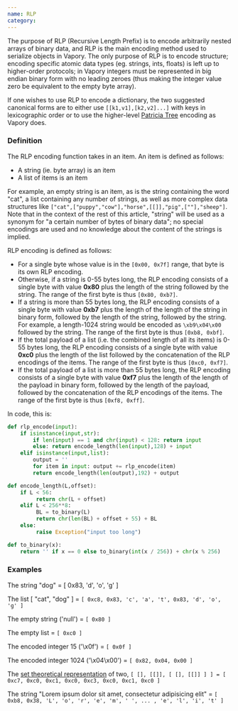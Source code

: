 ```yaml
---
name: RLP
category: 
---
```


The purpose of RLP (Recursive Length Prefix) is to encode arbitrarily nested arrays of binary data, and RLP is the main encoding method used to serialize objects in Vapory. The only purpose of RLP is to encode structure; encoding specific atomic data types (eg. strings, ints, floats) is left up to higher-order protocols; in Vapory integers must be represented in big endian binary form with no leading zeroes (thus making the integer value zero be equivalent to the empty byte array).

If one wishes to use RLP to encode a dictionary, the two suggested canonical forms are to either use `[[k1,v1],[k2,v2]...]` with keys in lexicographic order or to use the higher-level [Patricia Tree](https://github.com/vaporyco/wiki/wiki/Patricia-Tree) encoding as Vapory does.

### Definition

The RLP encoding function takes in an item. An item is defined as follows:

* A string (ie. byte array) is an item
* A list of items is an item

For example, an empty string is an item, as is the string containing the word "cat", a list containing any number of strings, as well as more complex data structures like `["cat",["puppy","cow"],"horse",[[]],"pig",[""],"sheep"]`. Note that in the context of the rest of this article, "string" will be used as a synonym for "a certain number of bytes of binary data"; no special encodings are used and no knowledge about the content of the strings is implied.

RLP encoding is defined as follows:

* For a single byte whose value is in the `[0x00, 0x7f]` range, that byte is its own RLP encoding.
* Otherwise, if a string is 0-55 bytes long, the RLP encoding consists of a single byte with value **0x80** plus the length of the string followed by the string. The range of the first byte is thus `[0x80, 0xb7]`.
* If a string is more than 55 bytes long, the RLP encoding consists of a single byte with value **0xb7** plus the length of the length of the string in binary form, followed by the length of the string, followed by the string. For example, a length-1024 string would be encoded as `\xb9\x04\x00` followed by the string. The range of the first byte is thus `[0xb8, 0xbf]`.
* If the total payload of a list (i.e. the combined length of all its items) is 0-55 bytes long, the RLP encoding consists of a single byte with value **0xc0** plus the length of the list followed by the concatenation of the RLP encodings of the items. The range of the first byte is thus `[0xc0, 0xf7]`.
* If the total payload of a list is more than 55 bytes long, the RLP encoding consists of a single byte with value **0xf7** plus the length of the length of the payload in binary form, followed by the length of the payload, followed by the concatenation of the RLP encodings of the items. The range of the first byte is thus `[0xf8, 0xff]`.

In code, this is:

```python
def rlp_encode(input):
    if isinstance(input,str):
        if len(input) == 1 and chr(input) < 128: return input
        else: return encode_length(len(input),128) + input
    elif isinstance(input,list):
        output = ''
        for item in input: output += rlp_encode(item)
        return encode_length(len(output),192) + output

def encode_length(L,offset):
    if L < 56:
         return chr(L + offset)
    elif L < 256**8:
         BL = to_binary(L)
         return chr(len(BL) + offset + 55) + BL
    else:
         raise Exception("input too long")

def to_binary(x):
    return '' if x == 0 else to_binary(int(x / 256)) + chr(x % 256)
```

### Examples

The string "dog" = [ 0x83, 'd', 'o', 'g' ]

The list [ "cat", "dog" ] = `[ 0xc8, 0x83, 'c', 'a', 't', 0x83, 'd', 'o', 'g' ]`

The empty string ('null') = `[ 0x80 ]`

The empty list = `[ 0xc0 ]`

The encoded integer 15 ('\x0f') = `[ 0x0f ]`

The encoded integer 1024 ('\x04\x00') = `[ 0x82, 0x04, 0x00 ]`

The [set theoretical representation](http://en.wikipedia.org/wiki/Set-theoretic_definition_of_natural_numbers) of two, `[ [], [[]], [ [], [[]] ] ] = [ 0xc7, 0xc0, 0xc1, 0xc0, 0xc3, 0xc0, 0xc1, 0xc0 ]`

The string "Lorem ipsum dolor sit amet, consectetur adipisicing elit" = `[ 0xb8, 0x38, 'L', 'o', 'r', 'e', 'm', ' ', ... , 'e', 'l', 'i', 't' ]`
